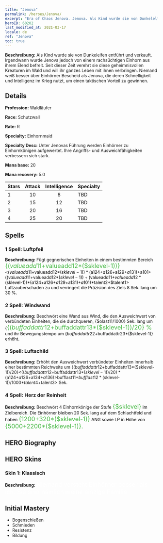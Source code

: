 ```yaml
---
title: "Jenova"
permalink: /heroes/Jenova/
excerpt: "Era of Chaos Jenova. Jenova. Als Kind wurde sie von Dunkelelfen entführt und verkauft. Irgendwann wurde Jenova jedoch von einem rachsüchtigen Einhorn aus ihrem Elend befreit. Seit dieser Zeit verehrt sie diese geheimnisvollen Kreaturen im Wald und will ihr ganzes Leben mit ihnen verbringen. Niemand weiß besser über Einhörner Bescheid als Jenova, die deren Schnelligkeit und Intelligenz im Krieg nutzt, um einen taktischen Vorteil zu gewinnen."
heroID: 60202
last_modified_at: 2021-03-17
locale: de
ref: "Jenova"
toc: true
---
```

 **Beschreibung:** Als Kind wurde sie von Dunkelelfen entführt und verkauft. Irgendwann wurde Jenova jedoch von einem rachsüchtigen Einhorn aus ihrem Elend befreit. Seit dieser Zeit verehrt sie diese geheimnisvollen Kreaturen im Wald und will ihr ganzes Leben mit ihnen verbringen. Niemand weiß besser über Einhörner Bescheid als Jenova, die deren Schnelligkeit und Intelligenz im Krieg nutzt, um einen taktischen Vorteil zu gewinnen.
## Details
 **Profession:** Waldläufer

 **Race:** Schutzwall

 **Rate:** R

 **Specialty:** Einhornmaid

 **Specialty Desc:** Unter Jenovas Führung werden Einhörner zu Einhornkönigen aufgewertet. Ihre Angriffs- und Ausweichfähigkeiten verbessern sich stark.

 **Mana base:** 20

 **Mana recovery:** 5.0


  | Stars   |     Attack     |  Intelligence  |      Specialty     |
  |---------|:---------------:|:---------------:|--------------------|
  |    1    | 10 | 8 | TBD |
  |    2    | 15 | 12 | TBD |
  |    3    | 20 | 16 | TBD |
  |    4    | 25 | 20 | TBD |

## Spells
### 1 Spell: Luftpfeil
 **Beschreibung:** Fügt gegnerischen Einheiten in einem bestimmten Bereich <span style="color: #48b946;font-size:20px">{($valueadd11+$valueadd12*($sklevel-1))}</span><span style="color: black"><($valueadd11+$valueadd12*($sklevel-1))*($a124+$a126+$a129+$a131)+$a101+(($valueadd11+$valueadd12*($sklevel-1))+($valueadd11+$valueadd12*($sklevel-1))*($a124+$a126+$a129+$a131)+$a101)*$talent2+$talent1> Luftzauberschaden zu und verringert die Präzision des Ziels 8 Sek. lang um 30 %.

### 2 Spell: Windwand
 **Beschreibung:** Beschwört eine Wand aus Wind, die den Ausweichwert von verbündeten Einheiten, die sie durchqueren, {$olast11/1000} Sek. lang um {<span style="color: #48b946;font-size:20px">{($buffaddattr12+$buffaddattr13*($sklevel-1))/20} %</span><span style="color: black"> und ihr Bewegungstempo um {$buffaddattr22+$buffaddattr23*($sklevel-1)} erhöht.

### 3 Spell: Luftschild
 **Beschreibung:** Erhöht den Ausweichwert verbündeter Einheiten innerhalb einer bestimmten Reichweite um {($buffaddattr12+$buffaddattr13*($sklevel-1))/20}<(($buffaddattr12+$buffaddattr13*($sklevel-1))/20)*($a124+$a126+$a134+$a136)> % und gewährt ihnen Immunität gegen Luftzauberschaden. Dauer: <span style="color: #48b946;font-size:20px">{($bufflast11+$bufflast12*($sklevel-1))/1000}</span><span style="color: black"><($bufflast11+$bufflast12*($sklevel-1))/1000*$talent4+$talent3> Sek.

### 4 Spell: Herz der Reinheit
 **Beschreibung:** Beschwört 4 Einhornkönige der Stufe <span style="color: #48b946;font-size:20px">{$sklevel}</span><span style="color: black"> im Zielbereich. Die Einhörner bleiben 20 Sek. lang auf dem Schlachtfeld und haben <span style="color: #48b946;font-size:20px">{1200+320*($sklevel-1)}</span><span style="color: black"> ANG sowie LP in Höhe von <span style="color: #48b946;font-size:20px">{5000+2200*($sklevel-1)}.</span><span style="color: black">


## HERO Biography

## HERO Skins
### Skin 1: **Klassisch**

 **Beschreibung:** <span style="color: #ffffff;font-size:20px">Niemand versteht Einhörner besser als ich. Sie sind nämlich meine einzige Familie.</span>



## Initial Mastery
   - Bogenschießen
   - Schmieden
   - Resistenz
   - Bildung
